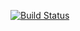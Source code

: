 [![Build Status](https://travis-ci.org/mrigger/asm.svg?branch=master)](https://travis-ci.org/mrigger/asm)
